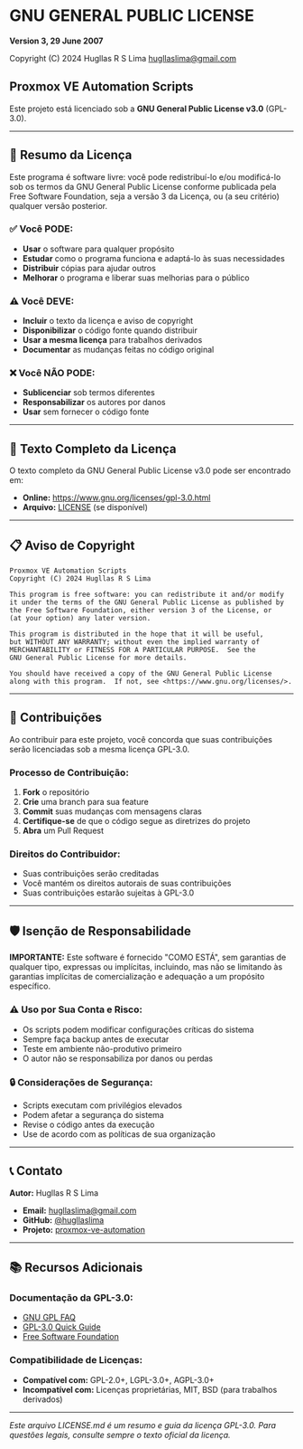 # GNU GENERAL PUBLIC LICENSE

**Version 3, 29 June 2007**

Copyright (C) 2024 Hugllas R S Lima <hugllaslima@gmail.com>

## Proxmox VE Automation Scripts

Este projeto está licenciado sob a **GNU General Public License v3.0** (GPL-3.0).

---

## 📄 Resumo da Licença

Este programa é software livre: você pode redistribuí-lo e/ou modificá-lo sob os termos da GNU General Public License conforme publicada pela Free Software Foundation, seja a versão 3 da Licença, ou (a seu critério) qualquer versão posterior.

### ✅ Você PODE:

- **Usar** o software para qualquer propósito
- **Estudar** como o programa funciona e adaptá-lo às suas necessidades
- **Distribuir** cópias para ajudar outros
- **Melhorar** o programa e liberar suas melhorias para o público

### ⚠️ Você DEVE:

- **Incluir** o texto da licença e aviso de copyright
- **Disponibilizar** o código fonte quando distribuir
- **Usar a mesma licença** para trabalhos derivados
- **Documentar** as mudanças feitas no código original

### ❌ Você NÃO PODE:

- **Sublicenciar** sob termos diferentes
- **Responsabilizar** os autores por danos
- **Usar** sem fornecer o código fonte

---

## 🔗 Texto Completo da Licença

O texto completo da GNU General Public License v3.0 pode ser encontrado em:
- **Online:** https://www.gnu.org/licenses/gpl-3.0.html
- **Arquivo:** [LICENSE](./LICENSE) (se disponível)

---

## 📋 Aviso de Copyright

```
Proxmox VE Automation Scripts
Copyright (C) 2024 Hugllas R S Lima

This program is free software: you can redistribute it and/or modify
it under the terms of the GNU General Public License as published by
the Free Software Foundation, either version 3 of the License, or
(at your option) any later version.

This program is distributed in the hope that it will be useful,
but WITHOUT ANY WARRANTY; without even the implied warranty of
MERCHANTABILITY or FITNESS FOR A PARTICULAR PURPOSE.  See the
GNU General Public License for more details.

You should have received a copy of the GNU General Public License
along with this program.  If not, see <https://www.gnu.org/licenses/>.
```

---

## 🤝 Contribuições

Ao contribuir para este projeto, você concorda que suas contribuições serão licenciadas sob a mesma licença GPL-3.0.

### Processo de Contribuição:

1. **Fork** o repositório
2. **Crie** uma branch para sua feature
3. **Commit** suas mudanças com mensagens claras
4. **Certifique-se** de que o código segue as diretrizes do projeto
5. **Abra** um Pull Request

### Direitos do Contribuidor:

- Suas contribuições serão creditadas
- Você mantém os direitos autorais de suas contribuições
- Suas contribuições estarão sujeitas à GPL-3.0

---

## 🛡️ Isenção de Responsabilidade

**IMPORTANTE:** Este software é fornecido "COMO ESTÁ", sem garantias de qualquer tipo, expressas ou implícitas, incluindo, mas não se limitando às garantias implícitas de comercialização e adequação a um propósito específico.

### ⚠️ Uso por Sua Conta e Risco:

- Os scripts podem modificar configurações críticas do sistema
- Sempre faça backup antes de executar
- Teste em ambiente não-produtivo primeiro
- O autor não se responsabiliza por danos ou perdas

### 🔒 Considerações de Segurança:

- Scripts executam com privilégios elevados
- Podem afetar a segurança do sistema
- Revise o código antes da execução
- Use de acordo com as políticas de sua organização

---

## 📞 Contato

**Autor:** Hugllas R S Lima
- **Email:** hugllaslima@gmail.com
- **GitHub:** [@hugllaslima](https://github.com/hugllaslima)
- **Projeto:** [proxmox-ve-automation](https://github.com/hugllaslima/proxmox-ve-automation)

---

## 📚 Recursos Adicionais

### Documentação da GPL-3.0:
- [GNU GPL FAQ](https://www.gnu.org/licenses/gpl-faq.html)
- [GPL-3.0 Quick Guide](https://www.gnu.org/licenses/quick-guide-gplv3.html)
- [Free Software Foundation](https://www.fsf.org/)

### Compatibilidade de Licenças:
- **Compatível com:** GPL-2.0+, LGPL-3.0+, AGPL-3.0+
- **Incompatível com:** Licenças proprietárias, MIT, BSD (para trabalhos derivados)

---

*Este arquivo LICENSE.md é um resumo e guia da licença GPL-3.0. Para questões legais, consulte sempre o texto oficial da licença.*